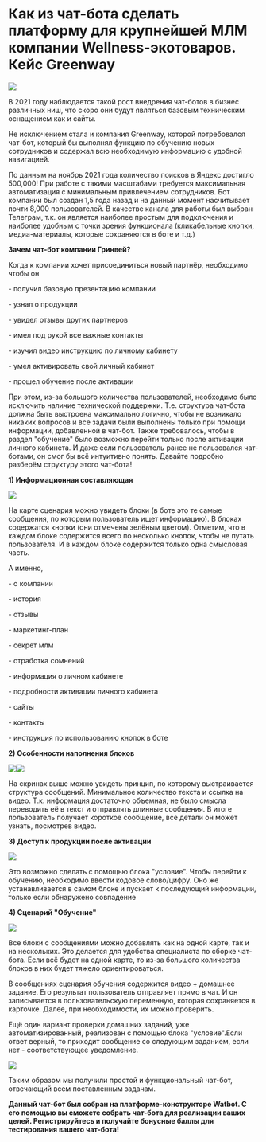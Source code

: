 # Как из чат-бота сделать платформу для крупнейшей МЛМ компании Wellness-экотоваров. Кейс Greenway

![](https://leonardo.osnova.io/4bda6118-0638-5224-8584-2cb3100450a7/-/preview/800/-/format/webp/)

В 2021 году наблюдается такой рост внедрения чат-ботов в бизнес различных ниш, что скоро они будут являться базовым техническим оснащением как и сайты.

Не исключением стала и компания Greenway, которой потребовался чат-бот, который бы выполнял функцию по обучению новых сотрудников и содержал всю необходимую информацию с удобной навигацией.

По данным на ноябрь 2021 года количество поисков в Яндекс достигло 500,000! При работе с такими масштабами требуется максимальная автоматизация с минимальным привлечением сотрудников. Бот компании был создан 1,5 года назад и на данный момент насчитывает почти 8,000 пользователей. В качестве канала для работы был выбран Телеграм, т.к. он является наиболее простым для подключения и наиболее удобным с точки зрения функционала (кликабельные кнопки, медиа-материалы, которые сохраняются в боте и т.д.)

**Зачем чат-бот компании Гринвей?**

Когда к компании хочет присоединиться новый партнёр, необходимо чтобы он

\- получил базовую презентацию компании

\- узнал о продукции

\- увидел отзывы других партнеров

\- имел под рукой все важные контакты

\- изучил видео инструкцию по личному кабинету

\- умел активировать свой личный кабинет

\- прошел обучение после активации

При этом, из-за большого количества пользователей, необходимо было исключить наличие технической поддержки. Т.е. структура чат-бота должна быть выстроена максимально логично, чтобы не возникало никаких вопросов и все задачи были выполнены только при помощи информации, добавленной в чат-бот. Также требовалось, чтобы в раздел "обучение" было возможно перейти только после активации личного кабинета. И даже если пользователь ранее не пользовался чат-ботами, он смог бы всё интуитивно понять. Давайте подробно разберём структуру этого чат-бота!

**1) Информационная составляющая**

![](https://leonardo.osnova.io/78f028e3-8146-5e7b-9960-216d24483a6e/-/preview/800/-/format/webp/)

На карте сценария можно увидеть блоки (в боте это те самые сообщения, по которым пользователь ищет информацию). В блоках содержатся кнопки (они отмечены зелёным цветом). Отметим, что в каждом блоке содержится всего по несколько кнопок, чтобы не путать пользователя. И в каждом блоке содержится только одна смысловая часть.

А именно,

\- о компании

\- история

\- отзывы

\- маркетинг-план

\- секрет млм

\- отработка сомнений

\- информация о личном кабинете

\- подробности активации личного кабинета

\- сайты

\- контакты

\- инструкция по использованию кнопок в боте

**2) Особенности наполнения блоков**

![](https://leonardo.osnova.io/361f201f-f4da-518d-9917-a66c51455a32/-/preview/500/-/format/webp/)![](https://leonardo.osnova.io/a794427d-3c92-5510-940c-ae3e00dda5be/-/preview/500/-/format/webp/)

На скринах выше можно увидеть принцип, по которому выстраивается структура сообщений. Минимальное количество текста и ссылка на видео. Т.к. информация достаточно объемная, не было смысла переводить её в текст и отправлять длинные сообщения. В итоге пользователь получает короткое сообщение, все детали он может узнать, посмотрев видео.

**3) Доступ к продукции после активации**

![](https://leonardo.osnova.io/59ea4a32-b477-5605-a4f4-985371ffbf65/-/preview/500/-/format/webp/)

Это возможно сделать с помощью блока "условие". Чтобы перейти к обучению, необходимо ввести кодовое слово/цифру. Оно же устанавливается в самом блоке и пускает к последующий информации, только если обнаружено совпадение

**4) Сценарий "Обучение"**

![](https://leonardo.osnova.io/4d1f7d08-e279-5e4a-8f75-5aca4ed4c92d/-/preview/600/-/format/webp/)

Все блоки с сообщениями можно добавлять как на одной карте, так и на нескольких. Это делается для удобства специалиста по сборке чат-бота. Если всё будет на одной карте, то из-за большого количества блоков в них будет тяжело ориентироваться.

В сообщениях сценария обучения содержится видео + домашнее задание. Его результат пользователь отправляет прямо в чат. И он записывается в пользовательскую переменную, которая сохраняется в карточке. Далее, при необходимости, их можно проверить.

Ещё один вариант проверки домашних заданий, уже автоматизированный, реализован с помощью блока "условие".Если ответ верный, то приходит сообщение со следующим заданием, если нет - соответствующее уведомление.

![](https://leonardo.osnova.io/0c82b79b-2492-5369-bae9-8687b0a4cead/-/preview/500/-/format/webp/)

Таким образом мы получили простой и функциональный чат-бот, отвечающий всем поставленным задачам.

**Данный чат-бот был собран на платформе-конструкторе Watbot. С его помощью вы сможете собрать чат-бота для реализации ваших целей. Регистрируйтесь и получайте бонусные баллы для тестирования вашего чат-бота!**
